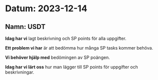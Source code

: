 # Datum: 2023-12-14

## Namn: USDT
**Idag har vi** lagt beskrivning och SP points för alla uppgifter.

**Ett problem vi har** är att bedömma hur många SP tasks kommer behöva.

**Vi behöver hjälp med** bedömingen av SP poängen.

**Idag har vi lärt oss** hur man lägger till SP points för  uppgifter och beskrivningar.
